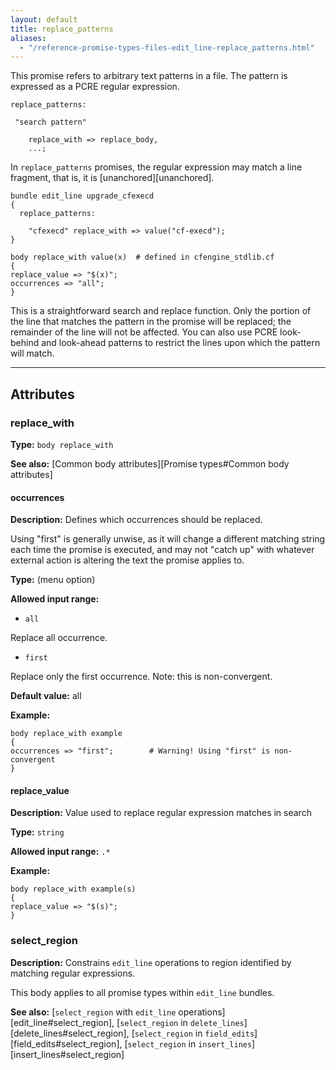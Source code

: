 ```yaml
---
layout: default
title: replace_patterns
aliases:
  - "/reference-promise-types-files-edit_line-replace_patterns.html"
---
```


This promise refers to arbitrary text patterns in a file. The pattern is
expressed as a PCRE regular expression.

```cf3 {skip TODO}
replace_patterns:

 "search pattern"

    replace_with => replace_body,
    ...;
```

In `replace_patterns` promises, the regular expression may
match a line fragment, that is, it is [unanchored][unanchored].

```cf3
bundle edit_line upgrade_cfexecd
{
  replace_patterns:

    "cfexecd" replace_with => value("cf-execd");
}

body replace_with value(x)  # defined in cfengine_stdlib.cf
{
replace_value => "$(x)";
occurrences => "all";
}
```

This is a straightforward search and replace function. Only the portion
of the line that matches the pattern in the promise will be replaced;
the remainder of the line will not be affected. You can also use PCRE
look-behind and look-ahead patterns to restrict the lines upon which the
pattern will match.

---

## Attributes

### replace_with

**Type:** `body replace_with`

**See also:** [Common body attributes][Promise types#Common body attributes]

#### occurrences

**Description:** Defines which occurrences should be replaced.

Using "first" is generally unwise, as it will change a different
matching string each time the promise is executed, and may not "catch
up" with whatever external action is altering the text the promise
applies to.

**Type:** (menu option)

**Allowed input range:**

- `all`

Replace all occurrence.

- `first`

Replace only the first occurrence. Note: this is non-convergent.

**Default value:** all

**Example:**

```cf3
body replace_with example
{
occurrences => "first";        # Warning! Using "first" is non-convergent
}
```

#### replace_value

**Description:** Value used to replace regular expression matches in search

**Type:** `string`

**Allowed input range:** `.*`

**Example:**

```cf3
body replace_with example(s)
{
replace_value => "$(s)";
}
```

### select_region

**Description:** Constrains `edit_line` operations to region identified by matching regular expressions.

This body applies to all promise types within `edit_line` bundles.

**See also:** [`select_region` with `edit_line` operations][edit_line#select_region], [`select_region` in `delete_lines`][delete_lines#select_region], [`select_region` in `field_edits`][field_edits#select_region], [`select_region` in `insert_lines`][insert_lines#select_region]
